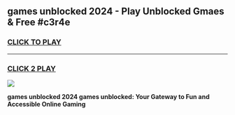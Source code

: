 
## games unblocked 2024 - Play Unblocked Gmaes & Free #c3r4e
<h3>
<a href="https://news.freeplayer.one?title=games_unblocked_2024&ref=26F">CLICK TO PLAY</a></h3>
<hr>

<h3>
<a href="https://news.freeplayer.one?title=games_unblocked_2024&ref=26F">CLICK 2 PLAY</a>
  
</h3>

<a href="https://news.freeplayer.one?title=games_unblocked_2024&ref=26F/"><img src="https://clearcache.store/games.png"></a>


**games unblocked 2024 games unblocked: Your Gateway to Fun and Accessible Online Gaming**
